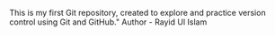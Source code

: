 This is my first Git repository, created to explore and practice version control using Git and GitHub."
Author - Rayid Ul Islam 
